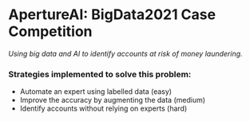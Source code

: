 # ApertureAI: BigData2021 Case Competition

*Using big data and AI to identify accounts at risk of money laundering.*

### Strategies implemented to solve this problem:
- Automate an expert using labelled data (easy)
- Improve the accuracy by augmenting the data (medium)
- Identify accounts without relying on experts (hard)
